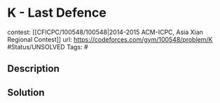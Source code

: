 # K - Last Defence

contest: [[CFICPC/100548/100548|2014-2015 ACM-ICPC, Asia Xian Regional Contest]]
url: https://codeforces.com/gym/100548/problem/K
#Status/UNSOLVED
Tags: #

## Description

## Solution

